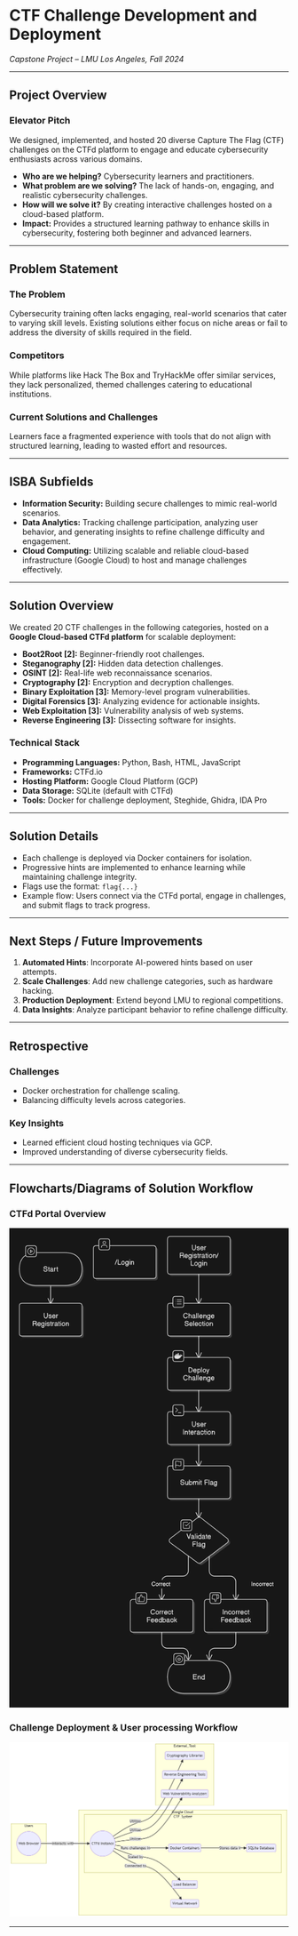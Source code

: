 # **CTF Challenge Development and Deployment**

*Capstone Project – LMU Los Angeles, Fall 2024*

---

## **Project Overview**

### **Elevator Pitch**

We designed, implemented, and hosted 20 diverse Capture The Flag (CTF) challenges on the CTFd platform to engage and educate cybersecurity enthusiasts across various domains.

- **Who are we helping?** Cybersecurity learners and practitioners.
- **What problem are we solving?** The lack of hands-on, engaging, and realistic cybersecurity challenges.
- **How will we solve it?** By creating interactive challenges hosted on a cloud-based platform.
- **Impact:** Provides a structured learning pathway to enhance skills in cybersecurity, fostering both beginner and advanced learners.

---

## **Problem Statement**

### **The Problem**

Cybersecurity training often lacks engaging, real-world scenarios that cater to varying skill levels. Existing solutions either focus on niche areas or fail to address the diversity of skills required in the field.

### **Competitors**

While platforms like Hack The Box and TryHackMe offer similar services, they lack personalized, themed challenges catering to educational institutions.

### **Current Solutions and Challenges**

Learners face a fragmented experience with tools that do not align with structured learning, leading to wasted effort and resources.

---

## **ISBA Subfields**

- **Information Security:** Building secure challenges to mimic real-world scenarios.
- **Data Analytics:** Tracking challenge participation, analyzing user behavior, and generating insights to refine challenge difficulty and engagement.
- **Cloud Computing:** Utilizing scalable and reliable cloud-based infrastructure (Google Cloud) to host and manage challenges effectively.
---

## **Solution Overview**

We created 20 CTF challenges in the following categories, hosted on a **Google Cloud-based CTFd platform** for scalable deployment:

- **Boot2Root [2]:** Beginner-friendly root challenges.
- **Steganography [2]:** Hidden data detection challenges.
- **OSINT [2]:** Real-life web reconnaissance scenarios.
- **Cryptography [2]:** Encryption and decryption challenges.
- **Binary Exploitation [3]:** Memory-level program vulnerabilities.
- **Digital Forensics [3]:** Analyzing evidence for actionable insights.
- **Web Exploitation [3]:** Vulnerability analysis of web systems.
- **Reverse Engineering [3]:** Dissecting software for insights.

### **Technical Stack**

- **Programming Languages:** Python, Bash, HTML, JavaScript
- **Frameworks:** CTFd.io
- **Hosting Platform:** Google Cloud Platform (GCP)
- **Data Storage:** SQLite (default with CTFd)
- **Tools:** Docker for challenge deployment, Steghide, Ghidra, IDA Pro

---

## **Solution Details**

- Each challenge is deployed via Docker containers for isolation.
- Progressive hints are implemented to enhance learning while maintaining challenge integrity.
- Flags use the format: `flag{...}`
- Example flow: Users connect via the CTFd portal, engage in challenges, and submit flags to track progress.

---

## **Next Steps / Future Improvements**

1. **Automated Hints**: Incorporate AI-powered hints based on user attempts.
2. **Scale Challenges**: Add new challenge categories, such as hardware hacking.
3. **Production Deployment**: Extend beyond LMU to regional competitions.
4. **Data Insights**: Analyze participant behavior to refine challenge difficulty.

---

## **Retrospective**

### **Challenges**

- Docker orchestration for challenge scaling.
- Balancing difficulty levels across categories.

### **Key Insights**

- Learned efficient cloud hosting techniques via GCP.
- Improved understanding of diverse cybersecurity fields.

---

## Flowcharts/Diagrams of Solution Workflow

### **CTFd Portal Overview**

![image.png](d4f292ca-4ed7-4891-bbef-f85323267653.png)

### **Challenge Deployment & User processing Workflow**

![mermaid.png](mermaid.png)

---
